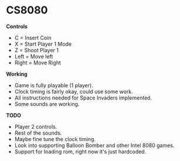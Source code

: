 # CS8080

**Controls**
* C = Insert Coin
* X = Start Player 1 Mode
* Z = Shoot Player 1
* Left = Move left
* Right = Move Right

**Working**
* Game is fully playable (1 player).
* Clock timing is fairly okay, could use some work.
* All instructions needed for Space Invaders implemented.
* Some sounds are working.

**TODO**
* Player 2 controls.
* Rest of the sounds.
* Maybe fine tune the clock timing.
* Look into supporting Balloon Bomber and other Intel 8080 games.
* Support for loading rom, right now it's just hardcoded.
